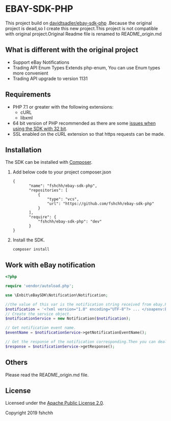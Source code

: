 # EBAY-SDK-PHP

This project build on [davidtsadler/ebay-sdk-php](https://github.com/davidtsadler/ebay-sdk-php) .Because the original project is dead,so I create this new project.This project is not compatible with original project.Original Readme file is renamed to README_origin.md

## What is different with the original project

   - Support eBay Notifications
   - Trading API Enum Types Extends php-enum, You can use Enum types more convenient
   - Trading API upgrade to version 1131
## Requirements   
   - PHP 7.1 or greater with the following extensions:
      - cURL
      - libxml 
   - 64 bit version of PHP recommended as there are some [issues when using the SDK with 32 bit](http://devbay.net/sdk/guides/getting-started/requirements.html#using-the-sdk-with-32-bit-systems).
   - SSL enabled on the cURL extension so that https requests can be made.
## Installation
The SDK can be installed with [Composer](http://getcomposer.org/).   


  1. Add below code to your project composer.json

     ```
     {
            "name": "fshchh/ebay-sdk-php",
            "repositories": [
                {
                    "type": "vcs",
                    "url": "https://github.com/fshchh/ebay-sdk-php"
                }
            ],
            "require": {
                "fshchh/ebay-sdk-php": "dev"
            }
     }
     ```

  1. Install the SDK.

     ```
     composer install
     ```
##  Work with eBay notification
```php
<?php

require 'vendor/autoload.php';

use \Enbit\eBaySDK\Notification\Notification;

//the value of this var is the notification string received from ebay.Parts are omitted here
$notification = '<?xml version="1.0" encoding="UTF-8"?> ... </soapenv:Envelope>';
// Create the service object.
$notificationService = new Notification($notification);

// Get notification event name.
$eventName = $notificationService->getNotificationEventName();

// Get the response of the notification corresponding.Then you can deal the response like received from request
$response = $notificationService->getResponse();

```

## Others
Please read the README_origin.md file.

## License
Licensed under the [Apache Public License 2.0](http://www.apache.org/licenses/LICENSE-2.0.html).

Copyright 2019 fshchh